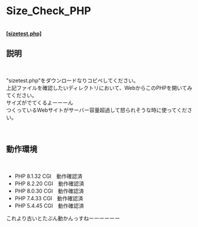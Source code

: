 <h1>Size_Check_PHP</h1><br>
    <a href="https://raw.githubusercontent.com/hrdmsk/size_check_php/refs/heads/main/sizetest.php">
        <strong>[sizetest.php]</strong>
    </a><br>
<h2>説明</h2><br>
    <p>
        "sizetest.php"をダウンロードなりコピペしてください。<br>
        上記ファイルを確認したいディレクトリにおいて、WebからこのPHPを開いてみてください。<br>
        サイズがでてくるよーーーん<br>
        つくっているWebサイトがサーバー容量超過して怒られそうな時に使ってください。
    </p>
<br>
<h2>動作環境</h2><br>
    <ul>
        <li>PHP 8.1.32 CGI　動作確認済</li>
        <li>PHP 8.2.20 CGI　動作確認済</li>
        <li>PHP 8.0.30 CGI　動作確認済</li>
        <li>PHP 7.4.33 CGI　動作確認済</li>
        <li>PHP 5.4.45 CGI　動作確認済</li>
    </ul>
    <p>これより古いとたぶん動かんっすねーーーーーー</p>
